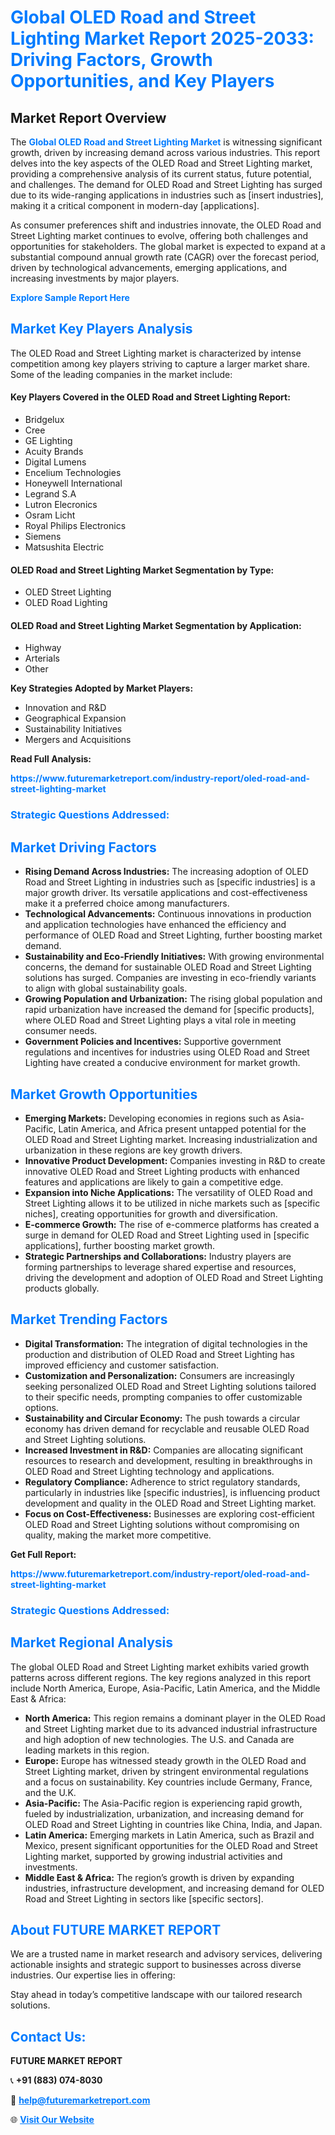 <h1 style="color: #007BFF;">Global OLED Road and Street Lighting Market Report 2025-2033: Driving Factors, Growth Opportunities, and Key Players</h1>

<section id="overview">
<h2>Market Report Overview</h2>
<p>The <a href="https://www.futuremarketreport.com/industry-report/oled-road-and-street-lighting-market" style="color: #007BFF; text-decoration: none;"><strong>Global OLED Road and Street Lighting Market</strong></a> is witnessing significant growth, driven by increasing demand across various industries. This report delves into the key aspects of the OLED Road and Street Lighting market, providing a comprehensive analysis of its current status, future potential, and challenges. The demand for OLED Road and Street Lighting has surged due to its wide-ranging applications in industries such as [insert industries], making it a critical component in modern-day [applications].</p>
<p>As consumer preferences shift and industries innovate, the OLED Road and Street Lighting market continues to evolve, offering both challenges and opportunities for stakeholders. The global market is expected to expand at a substantial compound annual growth rate (CAGR) over the forecast period, driven by technological advancements, emerging applications, and increasing investments by major players.</p>
</section>

<section id="overview">
<p><a href="https://www.futuremarketreport.com/request-sample/reportId=83321" style="color: #007BFF; text-decoration: none;"><strong>Explore Sample Report Here</strong></a></p>
</section>

<section id="key-players">
<h2 style="color: #007BFF;">Market Key Players Analysis</h2>
<p>The OLED Road and Street Lighting market is characterized by intense competition among key players striving to capture a larger market share. Some of the leading companies in the market include:</p>
<h4>Key Players Covered in the OLED Road and Street Lighting Report:</h4>
<ul><li>Bridgelux</li><li>Cree</li><li>GE Lighting</li><li>Acuity Brands</li><li>Digital Lumens</li><li>Encelium Technologies</li><li>Honeywell International</li><li>Legrand S.A</li><li>Lutron Elecronics</li><li>Osram Licht</li><li>Royal Philips Electronics</li><li>Siemens</li><li>Matsushita Electric</li></ul>
<h4>OLED Road and Street Lighting Market Segmentation by Type:</h4>
<ul><li>OLED Street Lighting</li><li>OLED Road Lighting</li></ul>

<h4>OLED Road and Street Lighting Market Segmentation by Application:</h4>
<ul><li>Highway</li><li>Arterials</li><li>Other</li></ul>
<p><strong>Key Strategies Adopted by Market Players:</strong></p>
<ul>
<li>Innovation and R&D</li>
<li>Geographical Expansion</li>
<li>Sustainability Initiatives</li>
<li>Mergers and Acquisitions</li>
</ul>
</section>

<section>
<p><strong>Read Full Analysis: </strong></p><a href="https://www.futuremarketreport.com/industry-report/oled-road-and-street-lighting-market" style="color: #007BFF; text-decoration: none;"><strong>https://www.futuremarketreport.com/industry-report/oled-road-and-street-lighting-market</strong></a>
<h3 style="color: #007BFF;">Strategic Questions Addressed:</h3>
</section>

<section id="driving-factors">
<h2 style="color: #007BFF;">Market Driving Factors</h2>
<ul>
<li><strong>Rising Demand Across Industries:</strong> The increasing adoption of OLED Road and Street Lighting in industries such as [specific industries] is a major growth driver. Its versatile applications and cost-effectiveness make it a preferred choice among manufacturers.</li>
<li><strong>Technological Advancements:</strong> Continuous innovations in production and application technologies have enhanced the efficiency and performance of OLED Road and Street Lighting, further boosting market demand.</li>
<li><strong>Sustainability and Eco-Friendly Initiatives:</strong> With growing environmental concerns, the demand for sustainable OLED Road and Street Lighting solutions has surged. Companies are investing in eco-friendly variants to align with global sustainability goals.</li>
<li><strong>Growing Population and Urbanization:</strong> The rising global population and rapid urbanization have increased the demand for [specific products], where OLED Road and Street Lighting plays a vital role in meeting consumer needs.</li>
<li><strong>Government Policies and Incentives:</strong> Supportive government regulations and incentives for industries using OLED Road and Street Lighting have created a conducive environment for market growth.</li>
</ul>
</section>

<section id="growth-opportunities">
<h2 style="color: #007BFF;">Market Growth Opportunities</h2>
<ul>
<li><strong>Emerging Markets:</strong> Developing economies in regions such as Asia-Pacific, Latin America, and Africa present untapped potential for the OLED Road and Street Lighting market. Increasing industrialization and urbanization in these regions are key growth drivers.</li>
<li><strong>Innovative Product Development:</strong> Companies investing in R&D to create innovative OLED Road and Street Lighting products with enhanced features and applications are likely to gain a competitive edge.</li>
<li><strong>Expansion into Niche Applications:</strong> The versatility of OLED Road and Street Lighting allows it to be utilized in niche markets such as [specific niches], creating opportunities for growth and diversification.</li>
<li><strong>E-commerce Growth:</strong> The rise of e-commerce platforms has created a surge in demand for OLED Road and Street Lighting used in [specific applications], further boosting market growth.</li>
<li><strong>Strategic Partnerships and Collaborations:</strong> Industry players are forming partnerships to leverage shared expertise and resources, driving the development and adoption of OLED Road and Street Lighting products globally.</li>
</ul>
</section>

<section id="trending-factors">
<h2 style="color: #007BFF;">Market Trending Factors</h2>
<ul>
<li><strong>Digital Transformation:</strong> The integration of digital technologies in the production and distribution of OLED Road and Street Lighting has improved efficiency and customer satisfaction.</li>
<li><strong>Customization and Personalization:</strong> Consumers are increasingly seeking personalized OLED Road and Street Lighting solutions tailored to their specific needs, prompting companies to offer customizable options.</li>
<li><strong>Sustainability and Circular Economy:</strong> The push towards a circular economy has driven demand for recyclable and reusable OLED Road and Street Lighting solutions.</li>
<li><strong>Increased Investment in R&D:</strong> Companies are allocating significant resources to research and development, resulting in breakthroughs in OLED Road and Street Lighting technology and applications.</li>
<li><strong>Regulatory Compliance:</strong> Adherence to strict regulatory standards, particularly in industries like [specific industries], is influencing product development and quality in the OLED Road and Street Lighting market.</li>
<li><strong>Focus on Cost-Effectiveness:</strong> Businesses are exploring cost-efficient OLED Road and Street Lighting solutions without compromising on quality, making the market more competitive.</li>
</ul>
</section>

<section>
<p><strong>Get Full Report: </strong></p><a href="https://www.futuremarketreport.com/industry-report/oled-road-and-street-lighting-market" style="color: #007BFF; text-decoration: none;"><strong>https://www.futuremarketreport.com/industry-report/oled-road-and-street-lighting-market</strong></a>
<h3 style="color: #007BFF;">Strategic Questions Addressed:</h3>
</section>


<section id="regional-analysis">
<h2 style="color: #007BFF;">Market Regional Analysis</h2>
<p>The global OLED Road and Street Lighting market exhibits varied growth patterns across different regions. The key regions analyzed in this report include North America, Europe, Asia-Pacific, Latin America, and the Middle East & Africa:</p>
<ul>
<li><strong>North America:</strong> This region remains a dominant player in the OLED Road and Street Lighting market due to its advanced industrial infrastructure and high adoption of new technologies. The U.S. and Canada are leading markets in this region.</li>
<li><strong>Europe:</strong> Europe has witnessed steady growth in the OLED Road and Street Lighting market, driven by stringent environmental regulations and a focus on sustainability. Key countries include Germany, France, and the U.K.</li>
<li><strong>Asia-Pacific:</strong> The Asia-Pacific region is experiencing rapid growth, fueled by industrialization, urbanization, and increasing demand for OLED Road and Street Lighting in countries like China, India, and Japan.</li>
<li><strong>Latin America:</strong> Emerging markets in Latin America, such as Brazil and Mexico, present significant opportunities for the OLED Road and Street Lighting market, supported by growing industrial activities and investments.</li>
<li><strong>Middle East & Africa:</strong> The region’s growth is driven by expanding industries, infrastructure development, and increasing demand for OLED Road and Street Lighting in sectors like [specific sectors].</li>
</ul>
</section>

<footer>
<h2 style="color: #007BFF;">About FUTURE MARKET REPORT</h2>
<p>We are a trusted name in market research and advisory services, delivering actionable insights and strategic support to businesses across diverse industries. Our expertise lies in offering:</p>

<p>Stay ahead in today’s competitive landscape with our tailored research solutions.</p>

<h2 style="color: #007BFF;">Contact Us:</h2>
<p><strong>FUTURE MARKET REPORT</strong></p>
<p>📞 <strong>+91 (883) 074-8030</strong></p>
<p>📧 <strong><a href="mailto:help@futuremarketreport.com" style="color: #007BFF;">help@futuremarketreport.com</a></strong></p>
<p>🌐 <strong><a href="https://www.futuremarketreport.com/" style="color: #007BFF;">Visit Our Website</a></strong></p>
</footer>